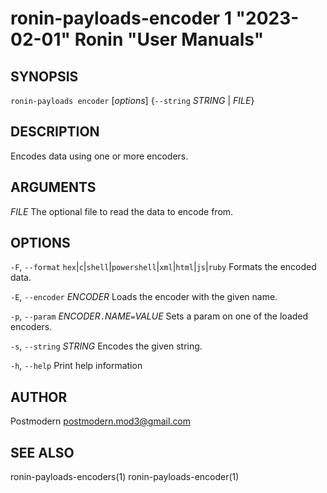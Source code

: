 # ronin-payloads-encoder 1 "2023-02-01" Ronin "User Manuals"

## SYNOPSIS

`ronin-payloads encoder` [*options*] {`--string` *STRING* \| *FILE*}

## DESCRIPTION

Encodes data using one or more encoders.

## ARGUMENTS

*FILE*
  The optional file to read the data to encode from.

## OPTIONS

`-F`, `--format` `hex`\|`c`\|`shell`\|`powershell`\|`xml`\|`html`\|`js`\|`ruby`
  Formats the encoded data.

`-E`, `--encoder` *ENCODER*
  Loads the encoder with the given name.

`-p`, `--param` *ENCODER*`.`*NAME*`=`*VALUE*
  Sets a param on one of the loaded encoders.

`-s`, `--string` *STRING*
  Encodes the given string.

`-h`, `--help`
  Print help information

## AUTHOR

Postmodern <postmodern.mod3@gmail.com>

## SEE ALSO

ronin-payloads-encoders(1) ronin-payloads-encoder(1)
